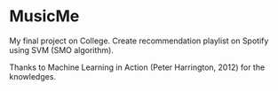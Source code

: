 # MusicMe
My final project on College.
Create recommendation playlist on Spotify using SVM (SMO algorithm).

Thanks to Machine Learning in Action (Peter Harrington, 2012) for the knowledges.
